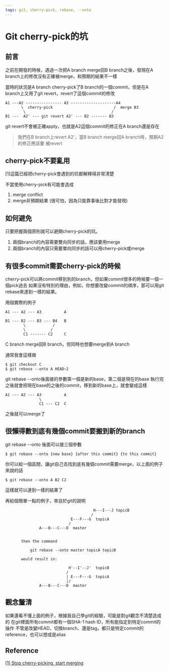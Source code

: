 ```yaml
---
tags: git, cherry-pick, rebase, --onto
---
```

# Git cherry-pick的坑

## 前言
之前在開發的時候，遇過一次把A branch merge回B branch之後，發現在A branch上的修改沒有正確被merge，和預期的結果不一樣

當時的狀況是A branch cherry-pick了B branch的一個commit，但是在A branch上又用了git revert，revert了這個commit的修改

```
A1 ---A2 ---------------- A3 --------------------A4
       \  cherry-pick                           /  merge B3
        \                                      /
B1 ---  A2' --- git revert A2' --- B2 ------- B3
```

git revert不會被正確apply，也就是A2這個commit的修正在A branch還是存在
> 我們在B branch上revert A2'，當B branch merge回A branch時，預期A2的修正應該要
> 被revert

## cherry-pick不要亂用
[1]這篇已經把cherry-pick會遇到的坑都解釋得非常清楚

不當使用cherry-pick有可能會造成
1. merge conflict
2. merge非預期結果 (很可怕，因為只能靠事後比對才能發現)

## 如何避免

只要把握兩個原則就可以避開cherry-pick的坑。

1. 兩個branch的內容需要雙向同步的話，應該要用merge
2. 兩個branch的內容只需要單向同步的話可以用cherry-pick或merge


## 有很多commit需要cherry-pick的時候

cherry-pick可以將commit移到別的branch，但如果commit很多的時候要一個一個pick過去
如果沒有特別的理由，例如，你想要改變commit的順序，那可以用git rebase來達到一樣的結果。

用個實際的例子

```
A1 --- A2 --- A3          A

B1 --- B2 --- B3 --- B4   B
        \            /
        \           /
        C1 ------- C2     C
```

C branch merge回B branch，但同時也想要merge到A branch

通常我會這樣做

```
$ git checkout C
$ git rebase --onto A HEAD~2
```

git rebase --onto後面接的參數第一個是新的base，第二個是現在的base
執行完之後就會把現在base的之後的commit，移到新的base上，就會變成這樣

```
A1 --- A2 --- A3          A
               \
               C1 --- C2  C
```

之後就可以merge了

## 很懶得數到底有幾個commit要搬到新的branch

git rebase --onto 後面可以接三個參數

```
$ git rebase --onto {new base} {after this commit} {to this commit}
```

你可以給一個區間，讓git自己去找到底有幾個commit需要merge，以上面的例子來說的話

```
$ git rebase --onto A B2 C2
```

這樣就可以達到一樣的結果了

再給個簡單一點的例子，來自於git的說明

```
                                       H---I---J topicB
                                      /
                             E---F---G  topicA
                            /
               A---B---C---D  master


       then the command

           git rebase --onto master topicA topicB

       would result in:

                            H'--I'--J'  topicB
                           /
                           | E---F---G  topicA
                           |/
               A---B---C---D  master

```

## 觀念釐清
如果還看不懂上面的例子，根據我自己學git的經驗，可能是對git觀念不清楚造成的
在git裡面所有commit都有一個SHA-1 hash ID，所有能指定到特定commit的操作
不管是改變HEAD、切換branch、還是tag，都只是特定commit的reference，也可以想成是alias

## Reference
[[1] Stop cherry-picking, start merging](https://devblogs.microsoft.com/oldnewthing/20180312-00/?p=98215)